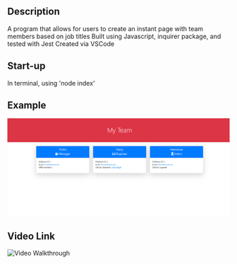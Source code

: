 

## Description
A program that allows for users to create an instant page with team members based on job titles
Built using Javascript, inquirer package, and tested with Jest
Created via VSCode

## Start-up 
In terminal, using 'node index'

## Example
![Image Example](./public/assets/images/teamcap.PNG)
## Video Link

![Video Walkthrough](https://drive.google.com/file/d/17vZcgs6AD8UYUZKUSSBf1kpMbgU7L5hT/view?usp=sharing)
